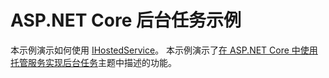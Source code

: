 # <a name="aspnet-core-background-tasks-sample"></a>ASP.NET Core 后台任务示例

本示例演示如何使用 [IHostedService](https://docs.microsoft.com/dotnet/api/microsoft.extensions.hosting.ihostedservice)。 本示例演示了[在 ASP.NET Core 中使用托管服务实现后台任务](https://docs.microsoft.com/aspnet/core/fundamentals/host/hosted-services)主题中描述的功能。
